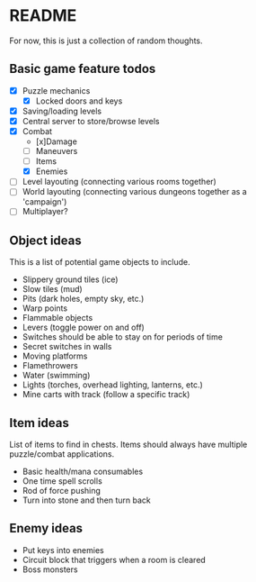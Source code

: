 # README
For now, this is just a collection of random thoughts.

## Basic game feature todos
- [x] Puzzle mechanics
  - [x] Locked doors and keys
- [x] Saving/loading levels
- [x] Central server to store/browse levels
- [x] Combat
  - [x]Damage
  - [ ] Maneuvers
  - [ ] Items
  - [x] Enemies
- [ ] Level layouting (connecting various rooms together)
- [ ] World layouting (connecting various dungeons together as a 'campaign')
- [ ] Multiplayer?

## Object ideas
This is a list of potential game objects to include.
- Slippery ground tiles (ice)
- Slow tiles (mud)
- Pits (dark holes, empty sky, etc.)
- Warp points
- Flammable objects
- Levers (toggle power on and off)
- Switches should be able to stay on for periods of time
- Secret switches in walls
- Moving platforms
- Flamethrowers
- Water (swimming)
- Lights (torches, overhead lighting, lanterns, etc.)
- Mine carts with track (follow a specific track)

## Item ideas
List of items to find in chests. Items should always have multiple puzzle/combat applications.
- Basic health/mana consumables
- One time spell scrolls
- Rod of force pushing
- Turn into stone and then turn back

## Enemy ideas
- Put keys into enemies
- Circuit block that triggers when a room is cleared
- Boss monsters
